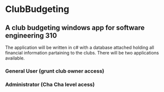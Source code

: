 # ClubBudgeting

## A club budgeting windows app for software engineering 310

The application will be written in c# with a database attached holding all financial information partaining to the clubs. There will be two applications available.

### General User (grunt club owner access)


### Administrator (Cha Cha level acess)